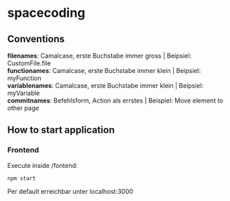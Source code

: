 # spacecoding

## Conventions
**filenames**: Camalcase, erste Buchstabe immer gross | Beipsiel: CustomFile.file  
**functionames**: Camalcase, erste Buchstabe immer klein | Beipsiel: myFunction  
**variablenames**: Camalcase, erste Buchstabe immer klein | Beipsiel: myVariable  
**commitnames**: Befehlsform, Action als errstes | Beispiel: Move element to other page  

## How to start application
### Frontend
Execute inside /fontend:
```
npm start
```
Per default erreichbar unter localhost:3000

